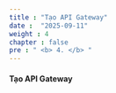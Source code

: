 ```yaml
---
title : "Tạo API Gateway"
date :  "2025-09-11" 
weight : 4
chapter : false
pre : " <b> 4. </b> "
---
```


#### Tạo API Gateway

